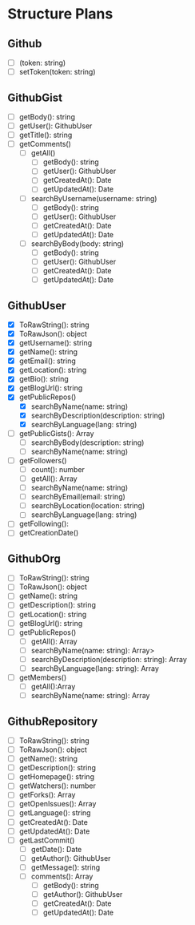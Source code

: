 # Structure Plans

## Github

- [ ] (token: string)
- [ ] setToken(token: string)

## GithubGist

- [ ] getBody(): string
- [ ] getUser(): GithubUser
- [ ] getTitle(): string
- [ ] getComments()
  - [ ] getAll()
    - [ ] getBody(): string
    - [ ] getUser(): GithubUser
    - [ ] getCreatedAt(): Date
    - [ ] getUpdatedAt(): Date
  - [ ] searchByUsername(username: string)
    - [ ] getBody(): string
    - [ ] getUser(): GithubUser
    - [ ] getCreatedAt(): Date
    - [ ] getUpdatedAt(): Date
  - [ ] searchByBody(body: string)
    - [ ] getBody(): string
    - [ ] getUser(): GithubUser
    - [ ] getCreatedAt(): Date
    - [ ] getUpdatedAt(): Date

## GithubUser

- [x] ToRawString(): string
- [x] ToRawJson(): object
- [x] getUsername(): string
- [x] getName(): string
- [x] getEmail(): string
- [x] getLocation(): string
- [x] getBio(): string
- [x] getBlogUrl(): string
- [x] getPublicRepos()
  - [x] searchByName(name: string)
  - [x] searchByDescription(description: string)
  - [x] searchByLanguage(lang: string)
- [ ] getPublicGists(): Array<GithubGist>
  - [ ] searchByBody(description: string)
  - [ ] searchByName(name: string)
- [ ] getFollowers()
  - [ ] count(): number
  - [ ] getAll(): Array<GithubUser>
  - [ ] searchByName(name: string)
  - [ ] searchByEmail(email: string)
  - [ ] searchByLocation(location: string)
  - [ ] searchByLanguage(lang: string)
- [ ] getFollowing():
- [ ] getCreationDate()

## GithubOrg

- [ ] ToRawString(): string
- [ ] ToRawJson(): object
- [ ] getName(): string
- [ ] getDescription(): string
- [ ] getLocation(): string
- [ ] getBlogUrl(): string
- [ ] getPublicRepos()
  - [ ] getAll(): Array<GithubRepository>
  - [ ] searchByName(name: string): Array<GithubRepository>>
  - [ ] searchByDescription(description: string): Array<GithubRepository>
  - [ ] searchByLanguage(lang: string): Array<GithubRepository>
- [ ] getMembers()
  - [ ] getAll():Array<GithubUser>
  - [ ] searchByName(name: string): Array<GithubUser>

## GithubRepository

- [ ] ToRawString(): string
- [ ] ToRawJson(): object
- [ ] getName(): string
- [ ] getDescription(): string
- [ ] getHomepage(): string
- [ ] getWatchers(): number
- [ ] getForks(): Array<GithubRepository>
- [ ] getOpenIssues(): Array<GithubIssue>
- [ ] getLanguage(): string
- [ ] getCreatedAt(): Date
- [ ] getUpdatedAt(): Date
- [ ] getLastCommit()
  - [ ] getDate(): Date
  - [ ] getAuthor(): GithubUser
  - [ ] getMessage(): string
  - [ ] comments(): Array<GithubComment>
    - [ ] getBody(): string
    - [ ] getAuthor(): GithubUser
    - [ ] getCreatedAt(): Date
    - [ ] getUpdatedAt(): Date
